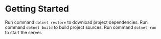 # Getting Started

Run command `dotnet restore` to download project dependencies.
Run command `dotnet build` to build project sources.
Run command `dotnet run` to start the server.

